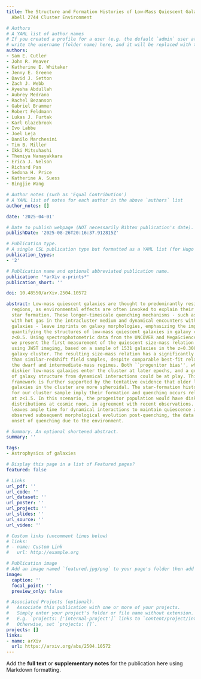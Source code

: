 ```yaml
---
title: The Structure and Formation Histories of Low-Mass Quiescent Galaxies in the
  Abell 2744 Cluster Environment

# Authors
# A YAML list of author names
# If you created a profile for a user (e.g. the default `admin` user at `content/authors/admin/`), 
# write the username (folder name) here, and it will be replaced with their full name and linked to their profile.
authors:
- Sam E. Cutler
- John R. Weaver
- Katherine E. Whitaker
- Jenny E. Greene
- David J. Setton
- Zach J. Webb
- Ayesha Abdullah
- Aubrey Medrano
- Rachel Bezanson
- Gabriel Brammer
- Robert Feldmann
- Lukas J. Furtak
- Karl Glazebrook
- Ivo Labbe
- Joel Leja
- Danilo Marchesini
- Tim B. Miller
- Ikki Mitsuhashi
- Themiya Nanayakkara
- Erica J. Nelson
- Richard Pan
- Sedona H. Price
- Katherine A. Suess
- Bingjie Wang

# Author notes (such as 'Equal Contribution')
# A YAML list of notes for each author in the above `authors` list
author_notes: []

date: '2025-04-01'

# Date to publish webpage (NOT necessarily Bibtex publication's date).
publishDate: '2025-08-26T20:16:37.912815Z'

# Publication type.
# A single CSL publication type but formatted as a YAML list (for Hugo requirements).
publication_types:
- '2'

# Publication name and optional abbreviated publication name.
publication: '*arXiv e-prints*'
publication_short: ''

doi: 10.48550/arXiv.2504.10572

abstract: Low-mass quiescent galaxies are thought to predominantly reside in overdense
  regions, as environmental effects are often invoked to explain their shutdown of
  star formation. These longer-timescale quenching mechanisms - such as interactions
  with hot gas in the intracluster medium and dynamical encounters with other cluster
  galaxies - leave imprints on galaxy morphologies, emphasizing the importance of
  quantifying the structures of low-mass quiescent galaxies in galaxy clusters at
  z<0.5. Using spectrophotometric data from the UNCOVER and MegaScience programs,
  we present the first measurement of the quiescent size-mass relation between 7<log(M_⋆/M_⊙)<10
  using JWST imaging, based on a sample of 1531 galaxies in the z=0.308 Abell 2744
  galaxy cluster. The resulting size-mass relation has a significantly higher scatter
  than similar-redshift field samples, despite comparable best-fit relations in both
  the dwarf and intermediate-mass regimes. Both ``progenitor bias'', where larger,
  diskier low-mass galaxies enter the cluster at later epochs, and a general expansion
  of galaxy structure from dynamical interactions could be at play. This evolutionary
  framework is further supported by the tentative evidence that older low-mass quiescent
  galaxies in the cluster are more spheroidal. The star-formation histories derived
  for our cluster sample imply their formation and quenching occurs relatively late,
  at z<1.5. In this scenario, the progenitor population would have disky axis-ratio
  distributions at cosmic noon, in agreement with recent observations. While this
  leaves ample time for dynamical interactions to maintain quiescence and drive the
  observed subsequent morphological evolution post-quenching, the data disfavors an
  onset of quenching due to the environment.

# Summary. An optional shortened abstract.
summary: ''

tags:
- Astrophysics of galaxies

# Display this page in a list of Featured pages?
featured: false

# Links
url_pdf: ''
url_code: ''
url_dataset: ''
url_poster: ''
url_project: ''
url_slides: ''
url_source: ''
url_video: ''

# Custom links (uncomment lines below)
# links:
# - name: Custom Link
#   url: http://example.org

# Publication image
# Add an image named `featured.jpg/png` to your page's folder then add a caption below.
image:
  caption: ''
  focal_point: ''
  preview_only: false

# Associated Projects (optional).
#   Associate this publication with one or more of your projects.
#   Simply enter your project's folder or file name without extension.
#   E.g. `projects: ['internal-project']` links to `content/project/internal-project/index.md`.
#   Otherwise, set `projects: []`.
projects: []
links:
- name: arXiv
  url: https://arxiv.org/abs/2504.10572
---
```


Add the **full text** or **supplementary notes** for the publication here using Markdown formatting.
